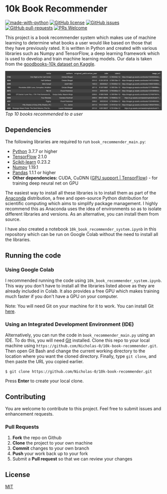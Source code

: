 # 10k Book Recommender
[![made-with-python](https://img.shields.io/badge/Made%20with-Python-1f425f.svg)](https://www.python.org/)
[![GitHub license](https://img.shields.io/github/license/Naereen/StrapDown.js.svg)](https://github.com/Naereen/StrapDown.js/blob/master/LICENSE)
[![GitHub issues](https://img.shields.io/github/issues/Naereen/StrapDown.js.svg)](https://GitHub.com/Naereen/StrapDown.js/issues/)
[![GitHub pull-requests](https://img.shields.io/github/issues-pr/Naereen/StrapDown.js.svg)](https://GitHub.com/Naereen/StrapDown.js/pull/)
[![PRs Welcome](https://img.shields.io/badge/PRs-welcome-brightgreen.svg?style=flat-square)](http://makeapullrequest.com)



This project is a book recommender system which makes use of machine learning to determine what books a user
would like based on those that they have previously rated. It is written in Python and created with various libraries such
as Numpy and TensorFlow, a deep learning framework which is used to develop and train machine learning models. Our 
data is taken from the [goodbooks-10k dataset on Kaggle](https://www.kaggle.com/zygmunt/goodbooks-10k).

![Top 10 books recommended to a user](Images/Top-10-books-recommended-for-a-user.png)
*Top 10 books recommended to a user*

## Dependencies
The following libraries are required to run `book_recommender_main.py`:

* [Python](https://www.python.org/) 3.7.7 or higher
* [TensorFlow](https://www.tensorflow.org/install) 2.1.0
* [Scikit-learn](https://scikit-learn.org/stable/install.html) 0.23.2
* [Numpy](https://numpy.org/install/) 1.19.1
* [Pandas](https://pandas.pydata.org/pandas-docs/stable/getting_started/install.html) 1.1.1 or higher
* **Other dependencies:** CUDA, CuDNN ([GPU support | TensorFlow](https://www.tensorflow.org/install/gpu)) - for training deep neural net on GPU

The easiest way to install all these libraries is to install them as part of the
[Anaconda](https://docs.anaconda.com/anaconda/install/) distribution,
a free and open-source Python distribution for scientific computing
which aims to simplify package management. I highly recommend this
as Anaconda uses the idea of environments so as to isolate
different libraries and versions. As an alternative, you can install
them from source.

I have also created a notebook `10k_book_recommender_system.ipynb` in this repository which can
be run on Google Colab without the need to install all the libraries.

## Running the code
### Using Google Colab
I recommended running the code using `10k_book_recommender_system.ipynb`. This way you
don't have to install all the libraries listed above as they are
already included in Colab. It also provides a free GPU which makes
training much faster if you don't have a GPU on your computer.

Note: You will need Git on your machine for it to work. You can install
Git [here](https://git-scm.com/book/en/v2/Getting-Started-Installing-Git).

### Using an Integrated Development Environment (IDE)
Alternatively, you can run the code in `book_recommender_main.py` using
an IDE. To do this, you will need [Git](https://git-scm.com/book/en/v2/Getting-Started-Installing-Git)
installed. Clone this repo to your local machine using `https://github.com/Nicholas-0/10k-book-recommender.git`.
Then open Git Bash and change the current working directory to the location
where you want the cloned directory. Finally, type `git clone`, and then
paste the URL you copied earlier.

`$ git clone https://github.com/Nicholas-0/10k-book-recommender.git`

Press **Enter** to create your local clone.


## Contributing
You are welcome to contribute to this project. Feel free to submit issues and enhancement requests.
### Pull Requests
1. **Fork** the repo on Github
2. **Clone** the project to your own machine
3. **Commit** changes to your own branch
4. **Push** your work back up to your fork
5. Submit a **Pull request** so that we can review your changes

## License
[MIT](https://choosealicense.com/licenses/mit/)



